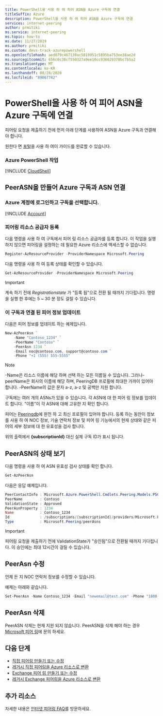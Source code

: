 ```yaml
---
title: PowerShell을 사용 하 여 피어 ASN을 Azure 구독에 연결
titleSuffix: Azure
description: PowerShell을 사용 하 여 피어 ASN을 Azure 구독에 연결
services: internet-peering
author: prmitiki
ms.service: internet-peering
ms.topic: how-to
ms.date: 11/27/2019
ms.author: prmitiki
ms.custom: devx-track-azurepowershell
ms.openlocfilehash: aed079c467139ac5819951c5895ba753ee38ae2d
ms.sourcegitcommit: 656c0c38cf550327a9ee10cc936029378bc7b5a2
ms.translationtype: MT
ms.contentlocale: ko-KR
ms.lasthandoff: 08/28/2020
ms.locfileid: "89067742"
---
```

# <a name="associate-peer-asn-to-azure-subscription-using-powershell"></a>PowerShell을 사용 하 여 피어 ASN을 Azure 구독에 연결

피어링 요청을 제출하기 전에 먼저 아래 단계를 사용하여 ASN을 Azure 구독과 연결해야 합니다.

원한다 면 [포털](howto-subscription-association-portal.md)을 사용 하 여이 가이드를 완료할 수 있습니다.

### <a name="working-with-azure-powershell"></a>Azure PowerShell 작업
[!INCLUDE [CloudShell](./includes/cloudshell-powershell-about.md)]

## <a name="create-peerasn-to-associate-your-asn-with-azure-subscription"></a>PeerASN을 만들어 Azure 구독과 ASN 연결

### <a name="sign-in-to-your-azure-account-and-select-your-subscription"></a>Azure 계정에 로그인하고 구독을 선택합니다.
[!INCLUDE [Account](./includes/account-powershell.md)]

### <a name="register-for-peering-resource-provider"></a>피어링 리소스 공급자 등록
다음 명령을 사용 하 여 구독에서 피어 링 리소스 공급자를 등록 합니다. 이 작업을 실행하지 않으면 피어링을 설정하는 데 필요한 Azure 리소스에 액세스할 수 없습니다.

```powershell
Register-AzResourceProvider -ProviderNamespace Microsoft.Peering
```

다음 명령을 사용 하 여 등록 상태를 확인할 수 있습니다.
```powershell
Get-AzResourceProvider -ProviderNamespace Microsoft.Peering
```

> [!IMPORTANT]
> 계속 하기 전에 *Registrationstate* 가 "등록 됨"으로 전환 될 때까지 기다립니다. 명령을 실행 한 후에는 5 ~ 30 분 정도 걸릴 수 있습니다.

### <a name="update-the-peer-information-associated-with-this-subscription"></a>이 구독과 연결 된 피어 정보 업데이트

다음은 피어 정보를 업데이트 하는 예제입니다.

```powershell
New-AzPeerAsn `
    -Name "Contoso_1234" `
    -PeerName "Contoso" `
    -PeerAsn 1234 `
    -Email noc@contoso.com, support@contoso.com `
    -Phone "+1 (555) 555-5555"
```

> [!NOTE]
> -Name은 리소스 이름에 해당 하며 선택 하는 모든 이름일 수 있습니다. 그러나-peerName은 회사의 이름에 해당 하며, PeeringDB 프로필에 최대한 가까이 있어야 합니다. -PeerName의 값은 문자 a-z, a-z 및 공백만 지원 합니다.

구독에는 여러 개의 ASNs가 있을 수 있습니다. 각 ASN에 대 한 피어 링 정보를 업데이트 합니다. "이름"이 각 ASN에 대해 고유한 지 확인 합니다.

피어는 [Peeringdb](https://www.peeringdb.com)에 완전 하 고 최신 프로필이 있어야 합니다. 등록 하는 동안이 정보를 사용 하 여 NOC 정보, 기술 연락처 정보 및 피어 링 기능에서의 현재 상태와 같은 피어의 세부 정보에 대 한 유효성을 검사 합니다.

위의 출력에서 **{subscriptionId}** 대신 실제 구독 ID가 표시 됩니다.

## <a name="view-status-of-a-peerasn"></a>PeerASN의 상태 보기

다음 명령을 사용 하 여 ASN 유효성 검사 상태를 확인 합니다.

```powershell
Get-AzPeerAsn
```

다음은 응답 예제입니다.
```powershell
PeerContactInfo : Microsoft.Azure.PowerShell.Cmdlets.Peering.Models.PSContactInfo
PeerName        : Contoso
ValidationState : Approved
PeerAsnProperty : 1234
Name            : Contoso_1234
Id              : /subscriptions/{subscriptionId}/providers/Microsoft.Peering/peerAsns/Contoso_1234
Type            : Microsoft.Peering/peerAsns
```

> [!IMPORTANT]
> 피어링 요청을 제출하기 전에 ValidationState가 "승인됨"으로 전환될 때까지 기다립니다. 이 승인에는 최대 12시간이 걸릴 수 있습니다.

## <a name="modify-peerasn"></a>PeerAsn 수정
언제 든 지 NOC 연락처 정보를 수정할 수 있습니다.

예제는 아래와 같습니다.

```powershell
Set-PeerAsn -Name Contoso_1234 -Email "newemail@test.com" -Phone "1800-000-0000"
```

## <a name="delete-peerasn"></a>PeerAsn 삭제
PeerASN 삭제는 현재 지원 되지 않습니다. PeerASN을 삭제 해야 하는 경우 [Microsoft 피어 링](mailto:peering@microsoft.com)에 문의 하세요.

## <a name="next-steps"></a>다음 단계

* [직접 피어링 만들기 또는 수정](howto-direct-powershell.md)
* [레거시 직접 피어링을 Azure 리소스로 변환](howto-legacy-direct-powershell.md)
* [Exchange 피어 링 만들기 또는 수정](howto-exchange-powershell.md)
* [레거시 Exchange 피어링을 Azure 리소스로 변환](howto-legacy-exchange-powershell.md)

## <a name="additional-resources"></a>추가 리소스

자세한 내용은 [인터넷 피어링 FAQ](faqs.md)를 방문하세요.
